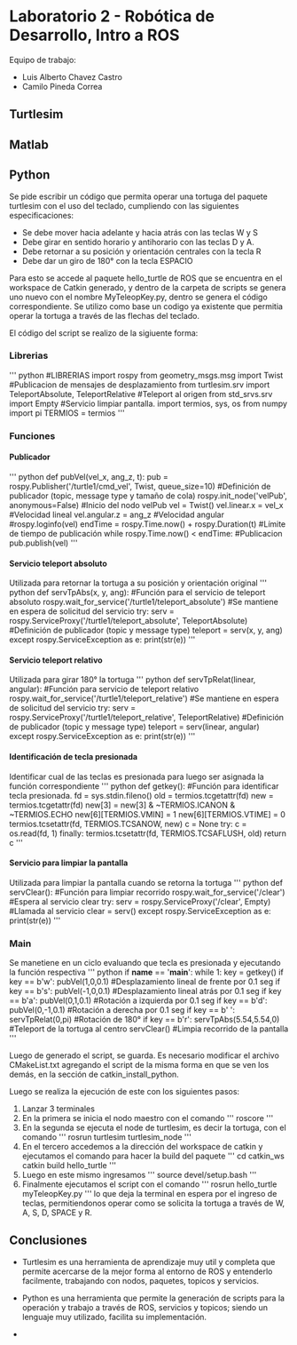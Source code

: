 # Laboratorio 2 - Robótica de Desarrollo, Intro a ROS 
Equipo de trabajo: 
- Luis Alberto Chavez Castro
- Camilo Pineda Correa

## Turtlesim





## Matlab



## Python
Se pide escribir un código que permita operar una tortuga del paquete turtlesim con el uso del teclado, cumpliendo con las siguientes especificaciones:

* Se debe mover hacia adelante y hacia atrás con las teclas W y S
* Debe girar en sentido horario y antihorario con las teclas D y A.
* Debe retornar a su posición y orientación centrales con la tecla R
* Debe dar un giro de 180° con la tecla ESPACIO

Para esto se accede al paquete hello_turtle de ROS que se encuentra en el workspace de Catkin generado, y dentro de la carpeta de scripts se genera uno nuevo con el nombre MyTeleopKey.py, dentro se genera el código correspondiente. Se utilizo como base un codigo ya existente que permitia operar la tortuga a través de las flechas del teclado.

El código del script se realizo de la sigiuente forma:

### Librerias
''' python
#LIBRERIAS
import rospy
from geometry_msgs.msg import Twist                                                     #Publicacion de mensajes de desplazamiento
from turtlesim.srv import TeleportAbsolute, TeleportRelative                            #Teleport al origen
from std_srvs.srv import Empty                                                          #Servicio limpiar pantalla.
import termios, sys, os
from numpy import pi
TERMIOS = termios
'''

### Funciones
#### Publicador
''' python
def pubVel(vel_x, ang_z, t):
    pub = rospy.Publisher('/turtle1/cmd_vel', Twist, queue_size=10)                     #Definición de publicador (topic, message type y tamaño de cola)
    rospy.init_node('velPub', anonymous=False)                                          #Inicio del nodo velPub
    vel = Twist()
    vel.linear.x = vel_x                                                                #Velocidad lineal
    vel.angular.z = ang_z                                                               #Velocidad angular
    #rospy.loginfo(vel)
    endTime = rospy.Time.now() + rospy.Duration(t)                                      #Límite de tiempo de publicación
    while rospy.Time.now() < endTime:                                                   #Publicacion
        pub.publish(vel)
'''

#### Servicio teleport absoluto
Utilizada para retornar la tortuga a su posición y orientación original
''' python
def servTpAbs(x, y, ang):                                                               #Función para el servicio de teleport absoluto
    rospy.wait_for_service('/turtle1/teleport_absolute')                                #Se mantiene en espera de solicitud del servicio
    try:
        serv = rospy.ServiceProxy('/turtle1/teleport_absolute', TeleportAbsolute)       #Definición de publicador (topic y message type)
        teleport = serv(x, y, ang)
    except rospy.ServiceException as e:
        print(str(e))
'''

#### Servicio teleport relativo
Utilizada para girar 180° la tortuga
''' python
def servTpRelat(linear, angular):                                                       #Función para servicio de teleport relativo
    rospy.wait_for_service('/turtle1/teleport_relative')                                #Se mantiene en espera de solicitud del servicio
    try:
        serv = rospy.ServiceProxy('/turtle1/teleport_relative', TeleportRelative)       #Definición de publicador (topic y message type)
        teleport = serv(linear, angular)                                                
    except rospy.ServiceException as e:
        print(str(e))
'''

#### Identificación de tecla presionada
Identificar cual de las teclas es presionada para luego ser asignada la función correspondiente
''' python
def getkey():                                                                           #Función para identificar tecla presionada.
    fd = sys.stdin.fileno()
    old = termios.tcgetattr(fd)
    new = termios.tcgetattr(fd)
    new[3] = new[3] & ~TERMIOS.ICANON & ~TERMIOS.ECHO
    new[6][TERMIOS.VMIN] = 1
    new[6][TERMIOS.VTIME] = 0
    termios.tcsetattr(fd, TERMIOS.TCSANOW, new)
    c = None
    try:
        c = os.read(fd, 1)
    finally:
        termios.tcsetattr(fd, TERMIOS.TCSAFLUSH, old)
    return c
'''

#### Servicio para limpiar la pantalla
Utilizada para limpiar la pantalla cuando se retorna la tortuga
''' python
def servClear():                                                                        #Función para limpiar recorrido
    rospy.wait_for_service('/clear')                                                    #Espera al servicio clear
    try:
        serv = rospy.ServiceProxy('/clear', Empty)                                      #Llamada al servicio
        clear = serv()
    except rospy.ServiceException as e:
        print(str(e))
'''

### Main
Se manetiene en un ciclo evaluando que tecla es presionada y ejecutando la función respectiva
''' python
if __name__ == '__main__':
    while 1: 
        key = getkey()
        if key == b'w':
            pubVel(1,0,0.1)                                                             #Desplazamiento lineal de frente por 0.1 seg
        if key == b's':
            pubVel(-1,0,0.1)                                                            #Desplazamiento lineal atrás por 0.1 seg
        if key == b'a':
            pubVel(0,1,0.1)                                                             #Rotación a izquierda por 0.1 seg
        if key == b'd':
            pubVel(0,-1,0.1)                                                            #Rotación a derecha por 0.1 seg
        if key == b' ':                                                                 
            servTpRelat(0,pi)                                                           #Rotación de 180°
        if key == b'r': 
            servTpAbs(5.54,5.54,0)                                                      #Teleport de la tortuga al centro
            servClear()                                                                 #Limpia recorrido de la pantalla
'''

Luego de generado el script, se guarda.
Es necesario modificar el archivo CMakeList.txt agregando el script de la misma forma en que se ven los demás, en la sección de catkin_install_python.

Luego se realiza la ejecución de este con los siguientes pasos:

1. Lanzar 3 terminales
2. En la primera se inicia el nodo maestro con el comando
'''
roscore
'''
3. En la segunda se ejecuta el node de turtlesim, es decir la tortuga, con el comando
'''
rosrun turtlesim turtlesim_node
'''
4. En el tercero accedemos a la dirección del workspace de catkin y ejecutamos el comando para hacer la build del paquete
'''
cd catkin_ws
catkin build hello_turtle
'''
5. Luego en este mismo ingresamos 
'''
source devel/setup.bash
'''
6. Finalmente ejecutamos el script con el comando
'''
rosrun hello_turtle myTeleopKey.py
'''
lo que deja la terminal en espera por el ingreso de teclas, permitiendonos operar como se solicita la tortuga a través de W, A, S, D, SPACE y R.



## Conclusiones
* Turtlesim es una herramienta de aprendizaje muy util y completa que permite acercarse de la mejor forma al entorno de ROS y entenderlo facilmente, trabajando con nodos, paquetes, topicos y servicios.

* Python es una herramienta que permite la generación de scripts para la operación y trabajo a través de ROS, servicios y topicos; siendo un lenguaje muy utilizado, facilita su implementación.

* 
